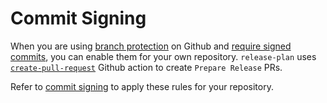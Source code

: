 # Commit Signing

When you are using [branch protection](https://docs.github.com/en/repositories/configuring-branches-and-merges-in-your-repository/managing-protected-branches/about-protected-branches) on Github and [require signed commits](https://docs.github.com/en/repositories/configuring-branches-and-merges-in-your-repository/managing-protected-branches/about-protected-branches#require-signed-commits), you
can enable them for your own repository. `release-plan` uses
[`create-pull-request`](https://github.com/marketplace/actions/create-pull-request)
Github action to create `Prepare Release` PRs.

Refer to [commit
signing](https://github.com/peter-evans/create-pull-request/blob/main/docs/concepts-guidelines.md#commit-signing)
to apply these rules for your repository.

